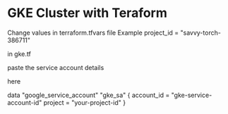 # GKE Cluster with Teraform

Change values in terraform.tfvars file 
Example
project_id = "savvy-torch-386711"

in gke.tf 

paste the service account details

here

data "google_service_account" "gke_sa" {
  account_id = "gke-service-account-id"
  project    = "your-project-id"
}

